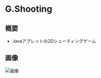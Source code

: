 # G.Shooting

## 概要
- Javaアプレットの2Dシューティングゲーム

## 画像
![画像](https://github.com/Uchi8610/G.shooting/geme.jpg)
